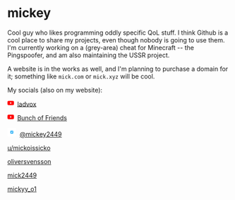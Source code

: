 # mickey

Cool guy who likes programming oddly specific QoL stuff. I think Github is a cool place to share my projects, even though nobody is going to use them.
I'm currently working on a (grey-area) cheat for Minecraft -- the Pingspoofer, and am also maintaining the USSR project.

A website is in the works as well, and I'm planning to purchase a domain for it; something like `mick.com` or `mick.xyz` will be cool.

My socials (also on my website):

<img src="yt.png" alt="YouTube Logo" width="14.5" height="14.5">&nbsp;&nbsp;[ladvox](https://www.youtube.com/channel/UCRuBals0-y1L6EOfu5Xw5iw)

<img src="yt.png" alt="YouTube Logo2" width="14.5" height="14.5">&nbsp;&nbsp;[Bunch of Friends](https://www.youtube.com/channel/UCRuBals0-y1L6EOfu5Xw5iw)

<img src="image.psd(1).png" alt="Twitter logo" width="20" height="20">&nbsp;&nbsp;[@mickey2449](https://twitter.com/mickey2449)

[u/mickoissicko](https://www.reddit.com/user/mickoissicko)

[oliversvensson](https://open.spotify.com/user/31hktpmjuod3bxq7ixg7vat5tuci)

[mick2449](https://steamcommunity.com/id/mick2449/)

[mickyy_o1](https://www.twitch.tv/mickyy_o1)
